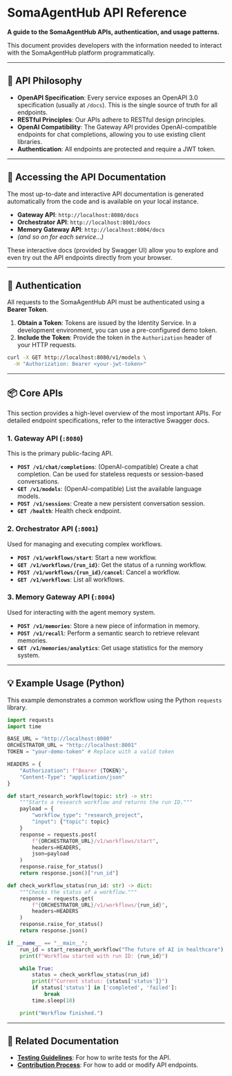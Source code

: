 # SomaAgentHub API Reference

**A guide to the SomaAgentHub APIs, authentication, and usage patterns.**

This document provides developers with the information needed to interact with the SomaAgentHub platform programmatically.

---

## 🎯 API Philosophy

- **OpenAPI Specification**: Every service exposes an OpenAPI 3.0 specification (usually at `/docs`). This is the single source of truth for all endpoints.
- **RESTful Principles**: Our APIs adhere to RESTful design principles.
- **OpenAI Compatibility**: The Gateway API provides OpenAI-compatible endpoints for chat completions, allowing you to use existing client libraries.
- **Authentication**: All endpoints are protected and require a JWT token.

---

## 🚀 Accessing the API Documentation

The most up-to-date and interactive API documentation is generated automatically from the code and is available on your local instance.

- **Gateway API**: `http://localhost:8080/docs`
- **Orchestrator API**: `http://localhost:8001/docs`
- **Memory Gateway API**: `http://localhost:8004/docs`
- *(and so on for each service...)*

These interactive docs (provided by Swagger UI) allow you to explore and even try out the API endpoints directly from your browser.

---

## 🔑 Authentication

All requests to the SomaAgentHub API must be authenticated using a **Bearer Token**.

1.  **Obtain a Token**: Tokens are issued by the Identity Service. In a development environment, you can use a pre-configured demo token.
2.  **Include the Token**: Provide the token in the `Authorization` header of your HTTP requests.

```bash
curl -X GET http://localhost:8080/v1/models \
  -H "Authorization: Bearer <your-jwt-token>"
```

---

## 📦 Core APIs

This section provides a high-level overview of the most important APIs. For detailed endpoint specifications, refer to the interactive Swagger docs.

### 1. Gateway API (`:8080`)
This is the primary public-facing API.

- **`POST /v1/chat/completions`**: (OpenAI-compatible) Create a chat completion. Can be used for stateless requests or session-based conversations.
- **`GET /v1/models`**: (OpenAI-compatible) List the available language models.
- **`POST /v1/sessions`**: Create a new persistent conversation session.
- **`GET /health`**: Health check endpoint.

### 2. Orchestrator API (`:8001`)
Used for managing and executing complex workflows.

- **`POST /v1/workflows/start`**: Start a new workflow.
- **`GET /v1/workflows/{run_id}`**: Get the status of a running workflow.
- **`POST /v1/workflows/{run_id}/cancel`**: Cancel a workflow.
- **`GET /v1/workflows`**: List all workflows.

### 3. Memory Gateway API (`:8004`)
Used for interacting with the agent memory system.

- **`POST /v1/memories`**: Store a new piece of information in memory.
- **`POST /v1/recall`**: Perform a semantic search to retrieve relevant memories.
- **`GET /v1/memories/analytics`**: Get usage statistics for the memory system.

---

## 💡 Example Usage (Python)

This example demonstrates a common workflow using the Python `requests` library.

```python
import requests
import time

BASE_URL = "http://localhost:8080"
ORCHESTRATOR_URL = "http://localhost:8001"
TOKEN = "your-demo-token" # Replace with a valid token

HEADERS = {
    "Authorization": f"Bearer {TOKEN}",
    "Content-Type": "application/json"
}

def start_research_workflow(topic: str) -> str:
    """Starts a research workflow and returns the run ID."""
    payload = {
        "workflow_type": "research_project",
        "input": {"topic": topic}
    }
    response = requests.post(
        f"{ORCHESTRATOR_URL}/v1/workflows/start",
        headers=HEADERS,
        json=payload
    )
    response.raise_for_status()
    return response.json()["run_id"]

def check_workflow_status(run_id: str) -> dict:
    """Checks the status of a workflow."""
    response = requests.get(
        f"{ORCHESTRATOR_URL}/v1/workflows/{run_id}",
        headers=HEADERS
    )
    response.raise_for_status()
    return response.json()

if __name__ == "__main__":
    run_id = start_research_workflow("The future of AI in healthcare")
    print(f"Workflow started with run ID: {run_id}")

    while True:
        status = check_workflow_status(run_id)
        print(f"Current status: {status['status']}")
        if status['status'] in ['completed', 'failed']:
            break
        time.sleep(10)

    print("Workflow finished.")
```

---
## 🔗 Related Documentation
- **[Testing Guidelines](testing-guidelines.md)**: For how to write tests for the API.
- **[Contribution Process](contribution-process.md)**: For how to add or modify API endpoints.
```
